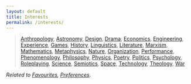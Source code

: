 ```yaml
---
layout: default
title: Interests
permalink: /interests/
---
```


> [Anthropology](https://en.wikipedia.org/wiki/Anthropology), [Astronomy](https://en.wikipedia.org/wiki/Astronomy), [Design](https://en.wikipedia.org/wiki/Design), [Drama](https://en.wikipedia.org/wiki/Drama), [Economics](https://en.wikipedia.org/wiki/Economics), [Engineering](https://en.wikipedia.org/wiki/Engineering), [Experience](https://en.wikipedia.org/wiki/Experience), [Games](https://en.wikipedia.org/wiki/Game), [History](https://en.wikipedia.org/wiki/History), [Linguistics](https://en.wikipedia.org/wiki/Linguistics), [Literature](https://en.wikipedia.org/wiki/Literature), [Marxism](https://en.wikipedia.org/wiki/Organization), [Mathematics](https://en.wikipedia.org/wiki/Mathematics), [Metaphysics](https://en.wikipedia.org/wiki/Metaphysics), [Nature](https://en.wikipedia.org/wiki/Nature), [Organization](https://en.wikipedia.org/wiki/Organization), [Performance](https://en.wikipedia.org/wiki/Performance), [Phenomenology](https://en.wikipedia.org/wiki/Phenomenology_(philosophy)), [Philosophy](https://en.wikipedia.org/wiki/Philosophy), [Physics](https://en.wikipedia.org/wiki/Physics), [Poetry](https://en.wikipedia.org/wiki/Poetry), [Politics](https://en.wikipedia.org/wiki/Politics), [Psychology](https://en.wikipedia.org/wiki/Psychology), [Roleplaying](https://en.wikipedia.org/wiki/Role-playing), [Science](https://en.wikipedia.org/wiki/Science), [Semiotics](https://en.wikipedia.org/wiki/Semiotics), [Space](https://en.wikipedia.org/wiki/Outer_space), [Technology](https://en.wikipedia.org/wiki/Technology), [Theology](https://en.wikipedia.org/wiki/Theology), [War](https://en.wikipedia.org/wiki/War)

*Related to [Favourites](/favourites/), [Preferences](/preferences/).*
